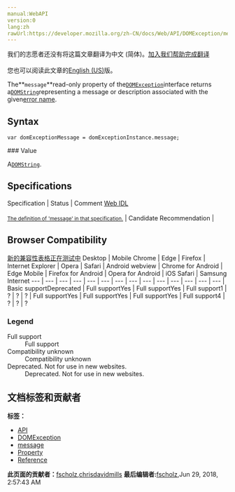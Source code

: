 ```yaml
---
manual:WebAPI
version:0
lang:zh
rawUrl:https://developer.mozilla.org/zh-CN/docs/Web/API/DOMException/message
---
```




<bdi>我们的志愿者还没有将这篇文章翻译为<bdi>中文 (简体)</bdi>。[加入我们帮助完成翻译](%24139 "")<br></br>您也可以阅读此文章的[English (US)](%24140 "")版。</bdi>






The**`message`**read-only property of the[`DOMException`](%4502 "The DOMException interface represents an abnormal event (called an exception) which occurs as a result of calling a method or accessing a property of a web API.")interface returns a[`DOMString`](%3945 "DOMString is a UTF-16 String. As JavaScript already uses such strings, DOMString is mapped directly to a String.")representing a message or description associated with the given[error name](%5649 "").


## Syntax<a name="Syntax"></a>

```
var domExceptionMessage = domExceptionInstance.message;

```
<dl></dl>
### Value<a name="Value"></a>


A[`DOMString`](%3945 "DOMString is a UTF-16 String. As JavaScript already uses such strings, DOMString is mapped directly to a String.").


## Specifications<a name="Specifications"></a>
Specification | Status | Comment 
[Web IDL<br></br><small>The definition of &#39;message&#39; in that specification.</small>](%24141 "") | Candidate Recommendation |  


## Browser Compatibility<a name="Browser_Compatibility"></a>
[新的兼容性表格正在测试中<i></i>](%3360 "")
<abbr>Desktop<i></i></abbr> | <abbr>Mobile<i></i></abbr> 
<abbr>Chrome<i></i></abbr> | <abbr>Edge<i></i></abbr> | <abbr>Firefox<i></i></abbr> | <abbr>Internet Explorer<i></i></abbr> | <abbr>Opera<i></i></abbr> | <abbr>Safari<i></i></abbr> | <abbr>Android webview<i></i></abbr> | <abbr>Chrome for Android<i></i></abbr> | <abbr>Edge Mobile<i></i></abbr> | <abbr>Firefox for Android<i></i></abbr> | <abbr>Opera for Android<i></i></abbr> | <abbr>iOS Safari<i></i></abbr> | <abbr>Samsung Internet<i></i></abbr> 
 ---  |  ---  |  ---  |  ---  |  ---  |  ---  |  ---  |  ---  |  ---  |  ---  |  ---  |  ---  |  ---  |  ---  | 
Basic support<abbr>Deprecated<i></i></abbr> | <abbr>Full support</abbr>Yes | <abbr>Full support</abbr>Yes | <abbr>Full support</abbr>1 | <abbr>?</abbr> | <abbr>?</abbr> | <abbr>?</abbr> | <abbr>Full support</abbr>Yes | <abbr>Full support</abbr>Yes | <abbr>Full support</abbr>Yes | <abbr>Full support</abbr>4 | <abbr>?</abbr> | <abbr>?</abbr> | <abbr>?</abbr> 


### Legend<a name="Legend"></a>
<dl><dt id=''><abbr>Full support</abbr></dt><dd>Full support</dd><dt id=''><abbr>Compatibility unknown</abbr></dt><dd>Compatibility unknown</dd><dt id=''><abbr>Deprecated. Not for use in new websites.<i></i></abbr></dt><dd>Deprecated. Not for use in new websites.</dd></dl>



## 文档标签和贡献者
**标签：**
* [API](%50 "")
* [DOMException](%24134 "")
* [message](%24142 "")
* [Property](%14490 "")
* [Reference](%3381 "")

**此页面的贡献者：**[fscholz](%60 ""),[chrisdavidmills](%3495 "")
**最后编辑者:**[fscholz](%60 ""),<time>Jun 29, 2018, 2:57:43 AM</time>


